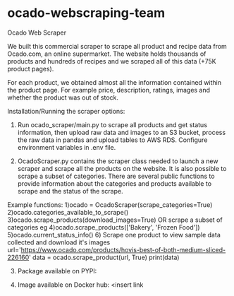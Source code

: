 # ocado-webscraping-team

Ocado Web Scraper

We built this commercial scraper to scrape all product and recipe data from Ocado.com, an online supermarket. The website holds thousands of products and hundreds of recipes and we scraped all of this data (+75K product pages).

For each product, we obtained almost all the information contained within the product page. For example price, description, ratings, images and whether the product was out of stock. 

Installation/Running the scraper options:


1) Run ocado_scraper/main.py to scrape all products and get status information, then upload raw data and images to an S3 bucket, process the raw data in pandas and upload tables to AWS RDS. Configure environment variables in .env file. 

2) OcadoScraper.py contains the scraper class needed to launch a new scraper and scrape all the products on the website. 
It is also possible to scrape a subset of categories.
There are several public functions to provide information about 
the categories and products available to scrape and the status of the scrape.

Example functions: 
1)ocado = OcadoScraper(scrape_categories=True)
2)ocado.categories_available_to_scrape()
3)ocado.scrape_products(download_images=True) OR scrape a subset of categories eg
4)ocado.scrape_products(['Bakery', 'Frozen Food'])
5)ocado.current_status_info() 
6) Scrape one product to view sample data collected and download it's images
url='https://www.ocado.com/products/hovis-best-of-both-medium-sliced-226160'
data = ocado.scrape_product(url, True)
print(data)

3) Package available on PYPI:  <insert link>

4) Image available on Docker hub: <insert link






